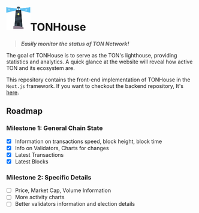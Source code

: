 <img align="left" width="64" height="64" src="https://github.com/sky-ring/ton-house/blob/main/public/assets/images/logo.png">

# TONHouse

> _**Easily monitor the status of TON Network!**_

The goal of TONHouse is to serve as the TON's lighthouse, providing statistics and analytics. A quick glance at the website will reveal how active TON and its ecosystem are. 

This repository contains the front-end implementation of TONHouse in the `Next.js` framework. If you want to checkout the backend repository, It's [here](https://github.com/sky-ring/ton-house-api).

## Roadmap

### Milestone 1: General Chain State

- [x] Information on transactions speed, block height, block time
- [x] Info on Validators, Charts for changes
- [x] Latest Transactions
- [x] Latest Blocks

### Milestone 2: Specific Details
- [ ] Price, Market Cap, Volume Information
- [ ] More activity charts 
- [ ] Better validators information and election details
